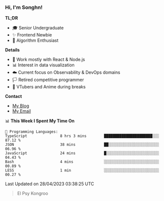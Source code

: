 ### Hi, I'm Songhn!

**TL;DR**

- 🎓 Senior Undergraduate
- ✨ Frontend Newbie
- 🎈 Algorithm Enthusiast

**Details**

- 🎯 Work mostly with React & Node.js
- 📊 Interest in data visualization
- ☁️ Current focus on Observability & DevOps domains
- 🏳️ Retired competitive programmer
- 🍵 VTubers and Anime during breaks

**Contact**
- [My Blog](https://blog.songhn.com)
- [My Email](mailto:nana7mi@duck.com)

<!--START_SECTION:waka-->
📊 **This Week I Spent My Time On** 

```text
💬 Programming Languages: 
TypeScript               8 hrs 3 mins        ██████████████████████░░░   87.12 % 
JSON                     38 mins             ██░░░░░░░░░░░░░░░░░░░░░░░   06.96 % 
JavaScript               24 mins             █░░░░░░░░░░░░░░░░░░░░░░░░   04.43 % 
Bash                     4 mins              ░░░░░░░░░░░░░░░░░░░░░░░░░   00.89 % 
LESS                     1 min               ░░░░░░░░░░░░░░░░░░░░░░░░░   00.27 % 
```


 Last Updated on 28/04/2023 03:38:25 UTC
<!--END_SECTION:waka-->

> El Psy Kongroo
